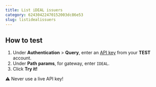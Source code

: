 ```yaml
---
title: List iDEAL issuers
category: 62430422470152003dc86e53
slug: listidealissuers
---
```


## How to test

1. Under **Authentication** > **Query**, enter an [API key](https://docs.multisafepay.com/account/managing-websites/#viewing-the-site-id-api-key-and-secure-code) from your **TEST** account.
2. Under **Path params**, for gateway, enter `IDEAL`.
3. Click **Try it!**

:warning: Never use a live API key!